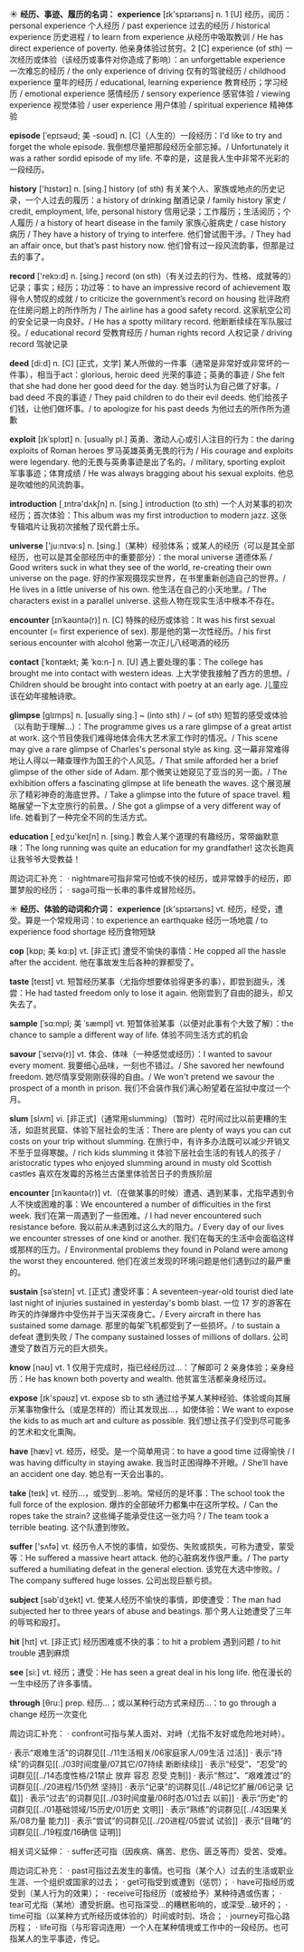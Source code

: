 ☀ <span class="category">**经历、事迹、履历的名词：**</span>
<span class="vocabulary">**experience**</span> [ɪk'spɪərɪəns] 
<span class="definition">n. 1 [U] 经历，阅历：</span>personal experience 个人经历 / past experience 过去的经历 / historical experience 历史进程 / to learn from experience 从经历中吸取教训 / He has direct experience of poverty. 他亲身体验过贫穷。<span class="definition">2 [C] experience (of sth) 一次经历或体验（该经历或事件对你造成了影响）：</span>an unforgettable experience 一次难忘的经历 / the only experience of driving 仅有的驾驶经历 / childhood experience 童年的经历 / educational, learning experience 教育经历；学习经历 / emotional experience 感情经历 / sensory experience 感官体验 / viewing experience 视觉体验 / user experience 用户体验 / spiritual experience 精神体验
           
<span class="vocabulary">**episode**</span> [ˈepɪsəʊd; 美 -soʊd]
<span class="definition">n. [C]（人生的）一段经历：</span>I'd like to try and forget the whole episode. 我倒想尽量把那段经历全部忘掉。/ Unfortunately it was a rather sordid episode of my life. 不幸的是，这是我人生中非常不光彩的一段经历。

<span class="vocabulary">**history**</span> ['hɪstərɪ] 
<span class="definition">n. [sing.] history (of sth) 有关某个人、家族或地点的历史记录，一个人过去的履历：</span>a history of drinking 酗酒记录 / family history 家史 / credit, employment, life, personal history 信用记录；工作履历；生活阅历；个人履历 / a history of heart disease in the family 家族心脏病史 / case history 病历 / They have a history of trying to interfere. 他们曾试图干涉。/ They had an affair once, but that’s past history now. 他们曾有过一段风流韵事，但那是过去的事了。

<span class="vocabulary">**record**</span> ['rekɔ:d] 
<span class="definition">n. [sing.] record (on sth)（有关过去的行为、性格、成就等的）记录；事实；经历；功过等：</span>to have an impressive record of achievement 取得令人赞叹的成就 / to criticize the government’s record on housing 批评政府在住房问题上的所作所为 / The airline has a good safety record. 这家航空公司的安全记录一向良好。/ He has a spotty military record. 他断断续续在军队服过役。/ educational record 受教育经历 / human rights record 人权记录 / driving record 驾驶记录

<span class="vocabulary">**deed**</span> [di:d] 
<span class="definition">n. [C] [正式，文学] 某人所做的一件事（通常是非常好或非常坏的一件事），相当于act：</span>glorious, heroic deed 光荣的事迹；英勇的事迹 / She felt that she had done her good deed for the day. 她当时认为自己做了好事。/ bad deed 不良的事迹 / They paid children to do their evil deeds. 他们给孩子们钱，让他们做坏事。/ to apologize for his past deeds 为他过去的所作所为道歉
           
<span class="vocabulary">**exploit**</span> [ɪkˈsplɔɪt]
<span class="definition">n. [usually pl.] 英勇、激动人心或引人注目的行为：</span>the daring exploits of Roman heroes 罗马英雄英勇无畏的行为 / His courage and exploits were legendary. 他的无畏与英勇事迹是出了名的。/ military, sporting exploit 军事事迹；体育成绩 / He was always bragging about his sexual exploits. 他总是吹嘘他的风流韵事。

<span class="vocabulary">**introduction**</span> [͵ɪntrə'dʌkʃn] 
<span class="definition">n. [sing.] introduction (to sth) 一个人对某事的初次经历；首次体验：</span>This album was my first introduction to modern jazz. 这张专辑唱片让我初次接触了现代爵士乐。

<span class="vocabulary">**universe**</span> ['ju:nɪvə:s] 
<span class="definition">n. [sing.]（某种）经验体系；或某人的经历（可以是其全部经历，也可以是其全部经历中的重要部分）：</span>the moral universe 道德体系 / Good writers suck in what they see of the world, re-creating their own universe on the page. 好的作家观摄现实世界，在书里重新创造自己的世界。/ He lives in a little universe of his own. 他生活在自己的小天地里。/ The characters exist in a parallel universe. 这些人物在现实生活中根本不存在。
           
<span class="vocabulary">**encounter**</span> [ɪnˈkaʊntə(r)]
<span class="definition">n. [C] 特殊的经历或体验：</span>It was his first sexual encounter (= first experience of sex). 那是他的第一次性经历。/ his first serious encounter with alcohol 他第一次正儿八经喝酒的经历
           
<span class="vocabulary">**contact**</span> [ˈkɒntækt; 美 ˈkɑ:n-]
<span class="definition">n. [U] 遇上要处理的事：</span>The college has brought me into contact with western ideas. 上大学使我接触了西方的思想。/ Children should be brought into contact with poetry at an early age. 儿童应该在幼年接触诗歌。
           
<span class="vocabulary">**glimpse**</span> [glɪmps]
<span class="definition">n. [usually sing.] ~ (into sth) / ~ (of sth) 短暂的感受或体验（以有助于理解…）：</span>The programme gives us a rare glimpse of a great artist at work. 这个节目使我们难得地体会伟大艺术家工作时的情况。/ This scene may give a rare glimpse of Charles's personal style as king. 这一幕非常难得地让人得以一睹查理作为国王的个人风范。/ That smile afforded her a brief glimpse of the other side of Adam. 那个微笑让她窥见了亚当的另一面。/ The exhibition offers a fascinating glimpse at life beneath the waves. 这个展览展示了精彩神奇的海底世界。/ Take a glimpse into the future of space travel. 粗略展望一下太空旅行的前景。/ She got a glimpse of a very different way of life. 她看到了一种完全不同的生活方式。

<span class="vocabulary">**education**</span> [͵edʒu'keɪʃn] 
<span class="definition">n. [sing.] 教会人某个道理的有趣经历，常带幽默意味：</span>The long running was quite an education for my grandfather! 这次长跑真让我爷爷大受教益！
          
周边词汇补充：
· nightmare可指非常可怕或不快的经历，或非常棘手的经历，即噩梦般的经历；
· saga可指一长串的事件或冒险经历。

☀ <span class="category">**经历、体验的动词和介词：**</span>
<span class="vocabulary">**experience**</span> [ɪk'spɪərɪəns] 
<span class="definition">vt. 经历，经受，遭受。算是一个常规用词：</span>to experience an earthquake 经历一场地震 / to experience food shortage 经历食物短缺
                      
<span class="vocabulary">**cop**</span> [kɒp; 美 kɑ:p]
<span class="definition">vt. [非正式] 遭受不愉快的事情：</span>He copped all the hassle after the accident. 他在事故发生后各种的罪都受了。           

<span class="vocabulary">**taste**</span> [teɪst] 
<span class="definition">vt. 短暂经历某事（尤指你想要体验得更多的事），即尝到甜头，浅尝：</span>He had tasted freedom only to lose it again. 他刚尝到了自由的甜头，却又失去了。
           
<span class="vocabulary">**sample**</span> [ˈsɑ:mpl; 美 ˈsæmpl]
<span class="definition">vt. 短暂体验某事（以便对此事有个大致了解）：</span>the chance to sample a different way of life. 体验不同生活方式的机会

<span class="vocabulary">**savour**</span> [ˈseɪvə(r)]
<span class="definition">vt. 体会、体味（一种感觉或经历）：</span>I wanted to savour every moment. 我要细心品味，一刻也不错过。/ She savored her newfound freedom. 她尽情享受刚刚获得的自由。/ We won't pretend we savour the prospect of a month in prison. 我们不会装作我们满心盼望着在监狱中度过一个月。           

<span class="vocabulary">**slum**</span> [slʌm]
<span class="definition">vi. [非正式]（通常用slumming）（暂时）花时间过比以前更糟的生活，如逛贫民窟、体验下层社会的生活：</span>There are plenty of ways you can cut costs on your trip without slumming. 在旅行中，有许多办法既可以减少开销又不至于显得寒酸。/ rich kids slumming it 体验下层社会生活的有钱人的孩子 / aristocratic types who enjoyed slumming around in musty old Scottish castles 喜欢在发霉的苏格兰古堡里体验苦日子的贵族阶层

<span class="vocabulary">**encounter**</span> [ɪnˈkaʊntə(r)]
<span class="definition">vt.（在做某事的时候）遭遇、遇到某事，尤指早遇到令人不快或困难的事：</span>We encountered a number of difficulties in the first week. 我们在第一周遇到了一些困难。/ I had never encountered such resistance before. 我以前从未遇到过这么大的阻力。/ Every day of our lives we encounter stresses of one kind or another. 我们在每天的生活中会面临这样或那样的压力。/ Environmental problems they found in Poland were among the worst they encountered. 他们在波兰发现的环境问题是他们遇到过的最严重的。
           
<span class="vocabulary">**sustain**</span> [səˈsteɪn]
<span class="definition">vt. [正式] 遭受坏事：</span>A seventeen-year-old tourist died late last night of injuries sustained in yesterday's bomb blast. 一位 17 岁的游客在昨天的炸弹爆炸中受伤并于当天深夜身亡。/ Every aircraft in there has sustained some damage. 那里的每架飞机都受到了一些损坏。/ to sustain a defeat 遭到失败 / The company sustained losses of millions of dollars. 公司遭受了数百万元的巨大损失。

<span class="vocabulary">**know**</span> [nəʊ] 
<span class="definition">vt. 1 仅用于完成时，指已经经历过…：</span>了解即可 <span class="definition">2 亲身体验；亲身经历：</span>He has known both poverty and wealth. 他贫富生活都亲身经历过。

<span class="vocabulary">**expose**</span> [ɪk'spəʊz] 
<span class="definition">vt. expose sb to sth 通过给予某人某种经验、体验或向其展示某事物像什么（或是怎样的）而让其发现出…，如使体验：</span>We want to expose the kids to as much art and culture as possible. 我们想让孩子们受到尽可能多的艺术和文化熏陶。

<span class="vocabulary">**have**</span> [hæv] 
<span class="definition">vt. 经历，经受。是一个简单用词：</span>to have a good time 过得愉快 / I was having difficulty in staying awake. 我当时正困得睁不开眼。/ She’ll have an accident one day. 她总有一天会出事的。

<span class="vocabulary">**take**</span> [teɪk] 
<span class="definition">vt. 经历…，或受到…影响。常经历的是坏事：</span>The school took the full force of the explosion. 爆炸的全部破坏力都集中在这所学校。/ Can the ropes take the strain? 这些绳子能承受住这一张力吗？/ The team took a terrible beating. 这个队遭到惨败。

<span class="vocabulary">**suffer**</span> ['sʌfə] 
<span class="definition">vt. 经历令人不悦的事情，如受伤、失败或损失，可称为遭受，蒙受等：</span>He suffered a massive heart attack. 他的心脏病发作很严重。/ The party suffered a humiliating defeat in the general election. 该党在大选中惨败。/ The company suffered huge losses. 公司出现巨额亏损。

<span class="vocabulary">**subject**</span> [səb'dӡekt] 
<span class="definition">vt. 使某人经历不愉快的事情，即使遭受：</span>The man had subjected her to three years of abuse and beatings. 那个男人让她遭受了三年的辱骂和殴打。

<span class="vocabulary">**hit**</span> [hɪt] 
<span class="definition">vt. [非正式] 经历困难或不快的事：</span>to hit a problem 遇到问题 / to hit trouble 遇到麻烦

<span class="vocabulary">**see**</span> [si:] 
<span class="definition">vt. 经历；遭受：</span>He has seen a great deal in his long life. 他在漫长的一生中经历了许多事情。

<span class="vocabulary">**through**</span> [θru:] 
<span class="definition">prep. 经历…；或以某种行动方式来经历…：</span>to go through a change 经历一次变化

周边词汇补充：
· confront可指与某人面对、对峙（尤指不友好或危险地对峙）。

· 表示“艰难生活”的词群见[[../11生活相关/06家庭家人/09生活 过活]]
· 表示“持续”的词群见[[../03时间度量/07其它/07持续 断断续续]]
· 表示“经受”、“忍受”的词群见[[../14态度性格/21禁止 放弃 容忍 忍受 克制]]
· 表示“熬过”、“艰难渡过”的词群见[[../20进程/15仍然 坚持]]
· 表示“记录”的词群见[[../48记忆扩展/06记录 记载]]
· 表示“过去”的词群见[[../03时间度量/06时态/01过去 以前]]
· 表示“历史”的词群见[[../01基础领域/15历史/01历史 文明]]
· 表示“熟练”的词群见[[../43因果关系/08力量 能力]]
· 表示“尝试”的词群见[[../20进程/05尝试 试验]]
· 表示“目睹”的词群见[[../19程度/16确信 证明]]

相关词义延伸：
· suffer还可指（因疾病、痛苦、悲伤、匮乏等而）受苦、受难。

周边词汇补充：
· past可指过去发生的事情。也可指（某个人）过去的生活或职业生涯、一个组织或国家的过去；
· get可指受到或遭到（惩罚）；
· have可指经历或受到（某人行为的效果）；
· receive可指经历（或被给予）某种待遇或伤害；
· tear可尤指（某地）遭受折磨。也可指深受…的糟糕影响的，或深受…破坏的；
· time可指（以某种方式所经历或体验的）时间或时刻、场合；
· journey可指心路历程；
· life可指（与形容词连用）一个人在某种情境或工作中的一段经历。也可指某人的生平事迹，传记。

